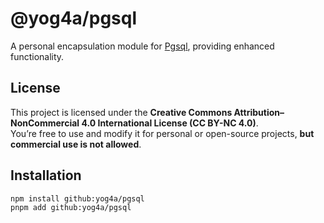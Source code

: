 # @yog4a/pgsql

A personal encapsulation module for [Pgsql](https://node-postgres.com), providing enhanced functionality.

## License

This project is licensed under the **Creative Commons Attribution–NonCommercial 4.0 International License (CC BY-NC 4.0)**.  
You’re free to use and modify it for personal or open-source projects, **but commercial use is not allowed**.

## Installation

```bash
npm install github:yog4a/pgsql
pnpm add github:yog4a/pgsql
```
